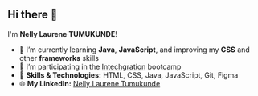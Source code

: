 ## Hi there 👋

I'm **Nelly Laurene TUMUKUNDE**!

- 🌱 I’m currently learning **Java**, **JavaScript**, and improving my **CSS** and other **frameworks** skills
- 🔭 I’m participating in the [Intechgration](https://intechgration.io/) bootcamp
- 🚀 **Skills & Technologies:** HTML, CSS, Java, JavaScript, Git, Figma
- 🌐 **My LinkedIn:** [Nelly Laurene Tumukunde](https://www.linkedin.com/in/nelly-laurene-tumukunde/)

